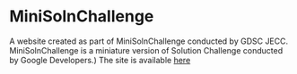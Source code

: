 # MiniSolnChallenge
A website created as part of MiniSolnChallenge conducted by GDSC JECC. MiniSolnChallenge is a miniature version of Solution Challenge conducted by Google Developers.)
The site is available [here](https://im-josepaul.github.io/MiniSolnChallenge/)
